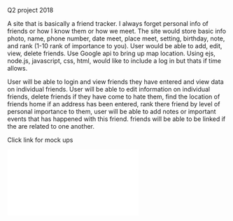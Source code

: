 Q2 project 2018

A site that is basically a friend tracker. I always forget personal info of friends or how I know them or how we meet. The site would store basic info photo, name, phone number, date meet, place meet, setting, birthday, note, and rank (1-10 rank of importance to you). User would be able to add, edit, view, delete friends. Use Google api to bring up map location. Using ejs, node.js, javascript, css, html, would like to include a log in but thats if time allows.

User will be able to login and view friends they have entered and view data on individual friends. User will be able to edit information on individual friends, delete friends if they have come to hate them, find the location of friends home if an address has been entered, rank there friend by level of personal importance to them, user will be able to add notes or important events that has happened with this friend. friends will be able to be linked if the are related to one another.

Click link for mock ups

![mock up](/Friend%20Ranker.pdf)
